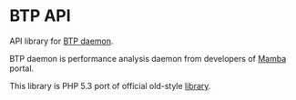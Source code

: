 BTP API
=======

API library for [BTP daemon](https://github.com/mambaru/btp-daemon).

BTP daemon is performance analysis daemon from developers of [Mamba](http://corp.mamba.ru) portal.

This library is PHP 5.3 port of official old-style [library](https://github.com/mambaru/btp-api).
